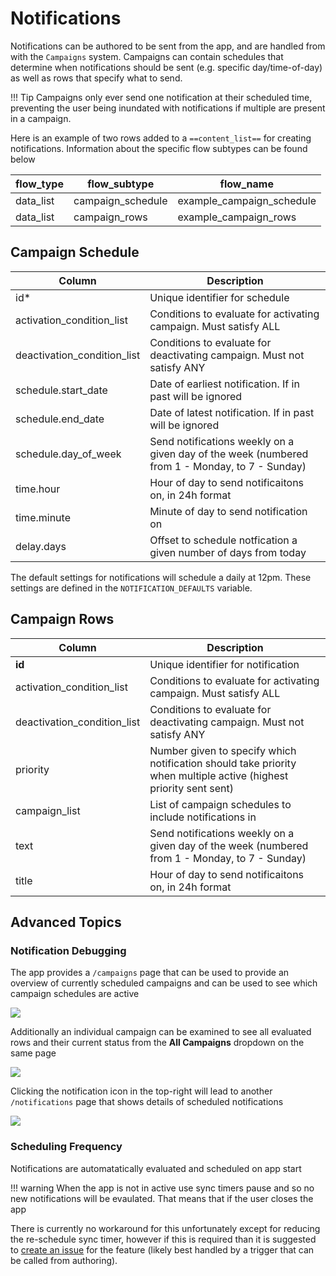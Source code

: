 #  Notifications

Notifications can be authored to be sent from the app, and are handled from with the `Campaigns` system. Campaigns can contain schedules that determine when notifications should be sent (e.g. specific day/time-of-day) as well as rows that specify what to send. 

!!! Tip
    Campaigns only ever send one notification at their scheduled time, preventing the user being inundated with notifications if multiple are present in a campaign.

Here is an example of two rows added to a `==content_list==` for creating notifications. Information about the specific flow subtypes can be found below

| flow_type | flow_subtype      | flow_name |
| --------- | ------------      | --------- |
|data_list	| campaign_schedule	| example_campaign_schedule |
|data_list	| campaign_rows	    | example_campaign_rows |

## Campaign Schedule

| Column            | Description |
| -----------     | ----------- |
| id*                            | Unique identifier for schedule |
| activation_condition_list     | Conditions to evaluate for activating campaign. Must satisfy ALL |
| deactivation_condition_list   | Conditions to evaluate for deactivating campaign. Must not satisfy ANY |
| schedule.start_date           | Date of earliest notification. If in past will be ignored |
| schedule.end_date             | Date of latest notification. If in past will be ignored |
| schedule.day_of_week          | Send notifications weekly on a given day of the week (numbered from 1 - Monday, to 7 - Sunday) |
| time.hour                     | Hour of day to send notificaitons on, in 24h format       |
| time.minute                   | Minute of day to send notification on |
| delay.days                    | Offset to schedule notfication a given number of days from today |

The default settings for notifications will schedule a daily at 12pm. These settings are defined in the `NOTIFICATION_DEFAULTS` variable.

## Campaign Rows

| Column            | Description |
| -----------     | ----------- |
| **id**                            | Unique identifier for notification |
| activation_condition_list     | Conditions to evaluate for activating campaign. Must satisfy ALL |
| deactivation_condition_list   | Conditions to evaluate for deactivating campaign. Must not satisfy ANY |
| priority           | Number given to specify which notification should take priority when multiple active (highest priority sent sent) |
| campaign_list             | List of campaign schedules to include notifications in |
| text          | Send notifications weekly on a given day of the week (numbered from 1 - Monday, to 7 - Sunday) |
| title                     | Hour of day to send notificaitons on, in 24h format       |

## Advanced Topics

### Notification Debugging
The app provides a `/campaigns` page that can be used to provide an overview of currently scheduled campaigns and can be used to see which campaign schedules are active

![](./_images/notifications-campaigns-screen.png)

Additionally an individual campaign can be examined to see all evaluated rows and their current status from the **All Campaigns** dropdown on the same page

![](_images/notifications-campaign-dropdown.png)

Clicking the notification icon in the top-right will lead to another `/notifications` page that shows details of scheduled notifications

![](./_images/notifications-debug-screen.png)


### Scheduling Frequency
Notifications are automatatically evaluated and scheduled on app start

!!! warning
    When the app is not in active use sync timers pause and so no new notifications will be evaulated. That means that if the user closes the app 

There is currently no workaround for this unfortunately except for reducing the re-schedule sync timer, however if this is required than it is suggested to [create an issue](https://github.com/IDEMSInternational/parenting-app-ui/issues/new/choose) for the feature (likely best handled by a trigger that can be called from authoring).